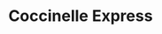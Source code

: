 ---
title: "Coccinelle Express"
url: /montigny-le-bretonneux/coccinelle-express/
shop: commodité
---